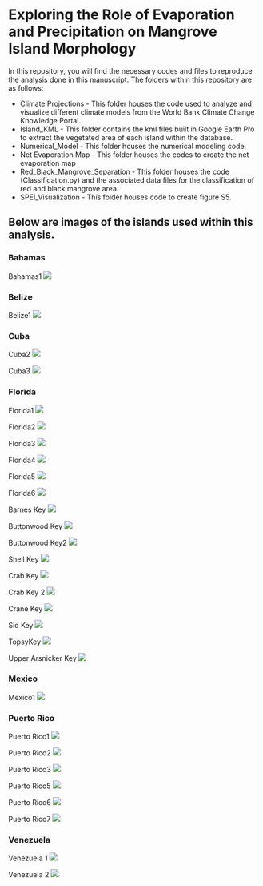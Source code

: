 # Exploring the Role of Evaporation and Precipitation on Mangrove Island Morphology

In this repository, you will find the necessary codes and files to reproduce the analysis done in this manuscript. The folders within this repository are as follows:

* Climate Projections - This folder houses the code used to analyze and visualize different climate models from the World Bank Climate Change Knowledge Portal.
* Island_KML - This folder contains the kml files built in Google Earth Pro to extract the vegetated area of each island within the database.
* Numerical_Model - This folder houses the numerical modeling code.
* Net Evaporation Map - This folder houses the codes to create the net evaporation map
* Red_Black_Mangrove_Separation - This folder houses the code (Classification.py) and the associated data files for the classification of red and black mangrove area.
* SPEI_Visualization - This folder houses code to create figure S5.
## Below are images of the islands used within this analysis. 

### Bahamas
Bahamas1
![](https://i.imgur.com/88oBQGm.jpg)

### Belize
Belize1
![](https://i.imgur.com/CbHwZwF.jpg)

### Cuba
Cuba2
![](https://i.imgur.com/ossI1Zd.jpg)

Cuba3
![](https://i.imgur.com/KzbQ6ug.jpg)

### Florida
Florida1
![](https://i.imgur.com/RSFKi0G.jpg)

Florida2
![](https://i.imgur.com/Okh9ieA.jpg)

Florida3
![](https://i.imgur.com/6bgzj3V.jpg)

Florida4
![](https://i.imgur.com/tSWbYCl.jpg)

Florida5
![](https://i.imgur.com/0a4P7ND.jpg)

Florida6
![](https://i.imgur.com/i78h7Xk.jpg)

Barnes Key
![](https://i.imgur.com/EPEimrv.jpg)

Buttonwood Key
![](https://i.imgur.com/V4hfEX9.jpg)

Buttonwood Key2
![](https://i.imgur.com/icHzd5N.jpg)

Shell Key
![](https://i.imgur.com/wNTOeit.jpg)

Crab Key
![](https://i.imgur.com/vxXpgJd.jpg)

Crab Key 2
![](https://i.imgur.com/XAOgxks.jpg)

Crane Key
![](https://i.imgur.com/J4SFhJg.jpg)

Sid Key
![](https://i.imgur.com/o5zgOxL.jpg)

TopsyKey
![](https://i.imgur.com/B12ZwSm.jpg)

Upper Arsnicker Key
![](https://i.imgur.com/i9fn0U4.jpg)

### Mexico
Mexico1
![](https://i.imgur.com/i0bGosR.jpg)

### Puerto Rico
Puerto Rico1
![](https://i.imgur.com/f3jqxBk.jpg)

Puerto Rico2
![](https://i.imgur.com/qM7LKXN.jpg)

Puerto Rico3
![](https://i.imgur.com/Yd2MN9z.jpg)

Puerto Rico5
![](https://i.imgur.com/zkxSSKP.jpg)

Puerto Rico6
![](https://i.imgur.com/WxN61UR.jpg)

Puerto Rico7
![](https://i.imgur.com/joN59pK.jpg)

### Venezuela
Venezuela 1
![](https://i.imgur.com/1sNWHuc.jpg)

Venezuela 2
![](https://i.imgur.com/yS1W6Gf.jpg)















